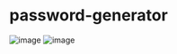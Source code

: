 # password-generator

![image](https://user-images.githubusercontent.com/101324014/236670054-1981c64f-d65b-424b-8ea2-1fb33acffb0b.png)
![image](https://user-images.githubusercontent.com/101324014/236670158-4961da24-e603-4101-a417-6d76fe448984.png)

